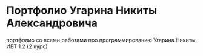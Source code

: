 # Портфолио Угарина Никиты Александровича
портфолио со всеми работами про программированию Угарина Никиты, ИВТ 1.2 (2 курс)
